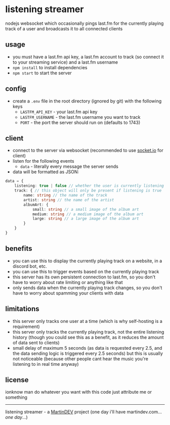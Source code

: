 # listening streamer

nodejs websocket which occasionally pings last.fm for the currently playing track of a user and broadcasts it to all connected clients

## usage

- you must have a last.fm api key, a last.fm account to track (so connect it to your streaming service) and a last.fm username
- `npm install` to install dependencies
- `npm start` to start the server

## config

- create a `.env` file in the root directory (ignored by git) with the following keys
    - `LASTFM_API_KEY` - your last.fm api key
    - `LASTFM_USERNAME` - the last.fm username you want to track
    - `PORT` - the port the server should run on (defaults to 1743)

## client

- connect to the server via websocket (recommended to use [socket.io](https://socket.io/) for client)
- listen for the following events
    - `data` - literally every message the server sends
- data will be formatted as JSON:
```ts
data = {
    listening: true | false // whether the user is currently listening to music
    track: { // this object will only be present if listening is true
        name: string // the name of the track
        artist: string // the name of the artist
        albumArt: {
            small: string // a small image of the album art
            medium: string // a medium image of the album art
            large: string // a large image of the album art
        }
    }
}
```

## benefits

- you can use this to display the currently playing track on a website, in a discord bot, etc.
- you can use this to trigger events based on the currently playing track
- this server has its own persistent connection to last.fm, so you don't have to worry about rate limiting or anything like that
- only sends data when the currently playing track changes, so you don't have to worry about spamming your clients with data

## limitations

- this server only tracks one user at a time (which is why self-hosting is a requirement)
- this server only tracks the currently playing track, not the entire listening history (though you could see this as a benefit, as it reduces the amount of data sent to clients)
- small delay of maximum 5 seconds (as data is requested every 2.5, and the data sending logic is triggered every 2.5 seconds) but this is usually not noticeable (because other people cant hear the music you're listening to in real time anyway)

## license

ionknow man do whatever you want with this code just attribute me or something

---

listening streamer - a [MartinDEV](https://www.martin.blue) project (one day i'll have martindev.com... *one day*...)
